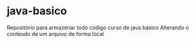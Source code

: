 # java-basico
Repositório para armazenar todo código curso de java básico
Alterando o conteudo de um arquivo de forma local